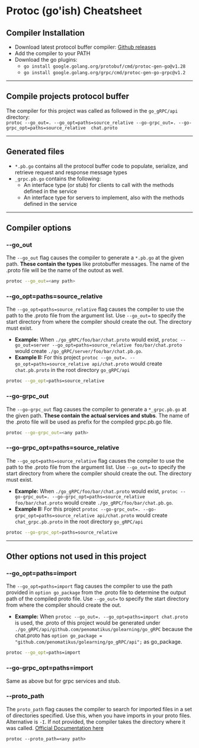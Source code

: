 # Protoc (go'ish) Cheatsheet

## Compiler Installation

- Download latest protocol buffer compiler: [Github releases](https://github.com/protocolbuffers/protobuf/releases/tag/v21.12)
- Add the compiler to your PATH
- Download the go plugins:
  - `go install google.golang.org/protobuf/cmd/protoc-gen-go@v1.28`
  - `go install google.golang.org/grpc/cmd/protoc-gen-go-grpc@v1.2`

---

## Compile projects protocol buffer

The compiler for this project was called as followed in the `go_gRPC/api` directory:  
 `protoc --go_out=. --go_opt=paths=source_relative --go-grpc_out=. --go-grpc_opt=paths=source_relative  chat.proto`

---

## Generated files

- `*.pb.go` contains all the protocol buffer code to populate, serialize, and retrieve request and response message types
- `_grpc.pb.go` contains the following:
  - An interface type (or stub) for clients to call with the methods defined in the service
  - An interface type for servers to implement, also with the methods defined in the service
  
---

## Compiler options

### **--go_out**

The `--go_out` flag causes the compiler to generate a `*.pb.go` at the given path. **These contain the types** like protobuffer messages. The name of the .proto file will be the name of the outout as well.

```bash
protoc --go_out=<any path>
```

### **--go_opt=paths=source_relative**

The `--go_opt=paths=source_relative` flag causes the compiler to use the path to the .proto file from the argument list. Use `--go_out=` to specify the start directory from where the compiler should create the out. The directory must exist.

- **Example:** When `./go_gRPC/foo/bar/chat.proto` would exist, `protoc --go_out=server --go_opt=paths=source_relative foo/bar/chat.proto` would create `./go_gRPC/server/foo/bar/chat.pb.go`.
- **Example II:** For this project `protoc --go_out=. --go_opt=paths=source_relative api/chat.proto` would create `chat.pb.proto` in the root directory `go_gRPC/api`

```bash
protoc --go_opt=paths=source_relative
```

### **--go-grpc_out**

The `--go-grpc_out` flag causes the compiler to generate a `*_grpc.pb.go` at the given path. **These contain the actual services and stubs**. The name of the .proto file will be used as prefix for the compiled grpc.pb.go file.

```bash
protoc --go-grpc_out=<any path>
```

### **--go-grpc_opt=paths=source_relative**

The `--go_opt=paths=source_relative` flag causes the compiler to use the path to the .proto file from the argument list. Use `--go_out=` to specify the start directory from where the compiler should create the out. The directory must exist.

- **Example:** When `./go_gRPC/foo/bar/chat.proto` would exist, `protoc --go-grpc_out=. --go-grpc_opt=paths=source_relative foo/bar/chat.proto` would create `./go_gRPC/foo/bar/chat.pb.go`.
- **Example II:** For this project `protoc --go-grpc_out=. --go-grpc_opt=paths=source_relative api/chat.proto` would create `chat_grpc.pb.proto` in the root directory `go_gRPC/api`

```bash
protoc --go-grpc_opt=paths=source_relative
```

---

## Other options not used in this project

### **--go_opt=paths=import**

The `--go_opt=paths=import` flag causes the compiler to use the path provided in `option go_package` from the .proto file to determine the output path of the compiled proto file. Use `--go_out=` to specify the start directory from where the compiler should create the out.

- **Example:** When `protoc --go_out=. --go_opt=paths=import chat.proto` is used, the .proto of this project would be generated under `./go_gRPC/api/github.com/penomatikus/golearning/go_gRPC` because the chat.proto has `option go_package = "github.com/penomatikus/golearning/go_gRPC/api";` as go_package.

```bash
protoc --go_opt=paths=import
```

### **--go-grpc_opt=paths=import**

Same as above but for grpc services and stub.

### **--proto_path**

The `proto_path` flag causes the compiler to search for imported files in a set of directories specified. Use this, when you have imports in your proto files. Alternative is `-I`. If not provided, the compiler takes the directory where it was called. [Official Documentation here](https://developers.google.com/protocol-buffers/docs/proto3#importing_definitions)

```
protoc --proto_path=<any path>
```

